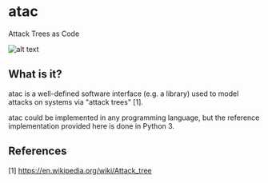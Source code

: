 # atac
Attack Trees as Code

![alt text](https://img.shields.io/badge/Development%20Status-WIP-orange)

## What is it?
atac is a well-defined software interface (e.g. a library) used to model attacks on systems via "attack trees" [1].

atac could be implemented in any programming language, but the reference implementation provided here is done in Python 3.

## References
[1] https://en.wikipedia.org/wiki/Attack_tree
